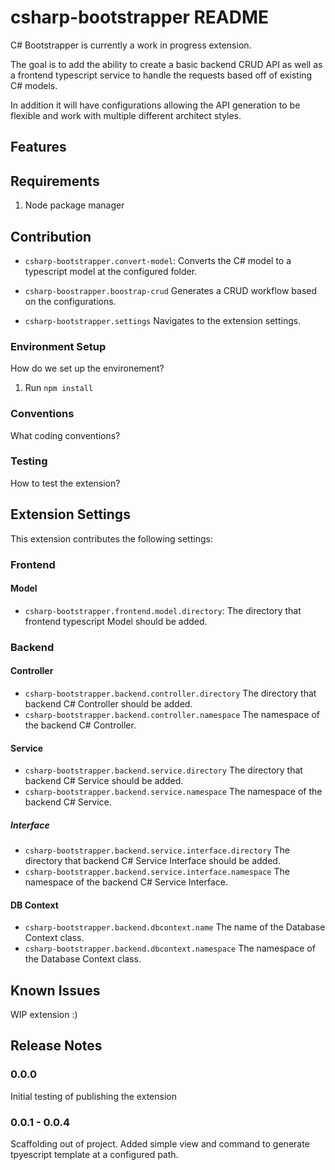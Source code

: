# csharp-bootstrapper README

C# Bootstrapper is currently a work in progress extension.

The goal is to add the ability to create a basic backend CRUD API as well as a frontend typescript service to handle the requests based off of existing C# models.

In addition it will have configurations allowing the API generation to be flexible and work with multiple different architect styles.

## Features

## Requirements

1. Node package manager

## Contribution

* `csharp-bootstrapper.convert-model`: Converts the C# model to a typescript model at the configured folder.

* `csharp-boostrapper.boostrap-crud` Generates a CRUD workflow based on the configurations.

* `csharp-bootstrapper.settings` Navigates to the extension settings.

### Environment Setup

How do we set up the environement?
1. Run `npm install`

### Conventions

What coding conventions?

### Testing

How to test the extension?

## Extension Settings

This extension contributes the following settings:

### Frontend

#### Model

* `csharp-bootstrapper.frontend.model.directory`: The directory that frontend typescript Model should be added.

### Backend

#### Controller

* `csharp-bootstrapper.backend.controller.directory` The directory that backend C# Controller should be added.
* `csharp-bootstrapper.backend.controller.namespace` The namespace of the backend C# Controller.

#### Service

* `csharp-bootstrapper.backend.service.directory` The directory that backend C# Service should be added.
* `csharp-bootstrapper.backend.service.namespace` The namespace of the backend C# Service.

##### Interface
* `csharp-bootstrapper.backend.service.interface.directory` The directory that backend C# Service Interface should be added.
* `csharp-bootstrapper.backend.service.interface.namespace` The namespace of the backend C# Service Interface.

#### DB Context

* `csharp-bootstrapper.backend.dbcontext.name` The name of the Database Context class.
* `csharp-bootstrapper.backend.dbcontext.namespace` The namespace of the Database Context class.

## Known Issues

WIP extension :)

## Release Notes

### 0.0.0

Initial testing of publishing the extension

### 0.0.1 - 0.0.4

Scaffolding out of project. Added simple view and command to generate tpyescript template at a configured path.
